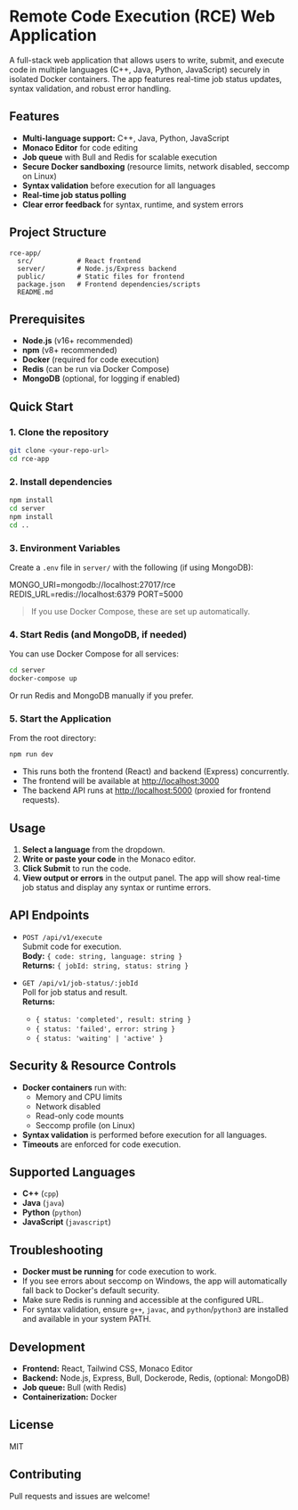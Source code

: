 # Remote Code Execution (RCE) Web Application

A full-stack web application that allows users to write, submit, and execute code in multiple languages (C++, Java, Python, JavaScript) securely in isolated Docker containers. The app features real-time job status updates, syntax validation, and robust error handling.

## Features

- **Multi-language support:** C++, Java, Python, JavaScript
- **Monaco Editor** for code editing
- **Job queue** with Bull and Redis for scalable execution
- **Secure Docker sandboxing** (resource limits, network disabled, seccomp on Linux)
- **Syntax validation** before execution for all languages
- **Real-time job status polling**
- **Clear error feedback** for syntax, runtime, and system errors

## Project Structure

```
rce-app/
  src/           # React frontend
  server/        # Node.js/Express backend
  public/        # Static files for frontend
  package.json   # Frontend dependencies/scripts
  README.md
```

## Prerequisites

- **Node.js** (v16+ recommended)
- **npm** (v8+ recommended)
- **Docker** (required for code execution)
- **Redis** (can be run via Docker Compose)
- **MongoDB** (optional, for logging if enabled)

## Quick Start

### 1. Clone the repository

```sh
git clone <your-repo-url>
cd rce-app
```

### 2. Install dependencies

```sh
npm install
cd server
npm install
cd ..
```

### 3. Environment Variables

Create a `.env` file in `server/` with the following (if using MongoDB):

MONGO_URI=mongodb://localhost:27017/rce
REDIS_URL=redis://localhost:6379
PORT=5000

> If you use Docker Compose, these are set up automatically.

### 4. Start Redis (and MongoDB, if needed)

You can use Docker Compose for all services:

```sh
cd server
docker-compose up
```

Or run Redis and MongoDB manually if you prefer.

### 5. Start the Application

From the root directory:

```sh
npm run dev
```

- This runs both the frontend (React) and backend (Express) concurrently.
- The frontend will be available at [http://localhost:3000](http://localhost:3000)
- The backend API runs at [http://localhost:5000](http://localhost:5000) (proxied for frontend requests).

## Usage

1. **Select a language** from the dropdown.
2. **Write or paste your code** in the Monaco editor.
3. **Click Submit** to run the code.
4. **View output or errors** in the output panel. The app will show real-time job status and display any syntax or runtime errors.

## API Endpoints

- `POST /api/v1/execute`  
  Submit code for execution.  
  **Body:** `{ code: string, language: string }`  
  **Returns:** `{ jobId: string, status: string }`

- `GET /api/v1/job-status/:jobId`  
  Poll for job status and result.  
  **Returns:**  
    - `{ status: 'completed', result: string }`
    - `{ status: 'failed', error: string }`
    - `{ status: 'waiting' | 'active' }`

## Security & Resource Controls

- **Docker containers** run with:
  - Memory and CPU limits
  - Network disabled
  - Read-only code mounts
  - Seccomp profile (on Linux)
- **Syntax validation** is performed before execution for all languages.
- **Timeouts** are enforced for code execution.

## Supported Languages

- **C++** (`cpp`)
- **Java** (`java`)
- **Python** (`python`)
- **JavaScript** (`javascript`)

## Troubleshooting

- **Docker must be running** for code execution to work.
- If you see errors about seccomp on Windows, the app will automatically fall back to Docker's default security.
- Make sure Redis is running and accessible at the configured URL.
- For syntax validation, ensure `g++`, `javac`, and `python`/`python3` are installed and available in your system PATH.

## Development

- **Frontend:** React, Tailwind CSS, Monaco Editor
- **Backend:** Node.js, Express, Bull, Dockerode, Redis, (optional: MongoDB)
- **Job queue:** Bull (with Redis)
- **Containerization:** Docker

## License

MIT

## Contributing

Pull requests and issues are welcome!
